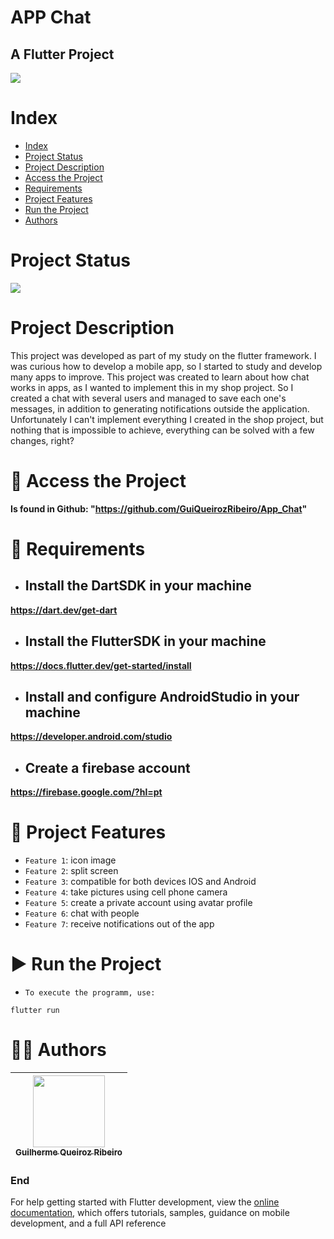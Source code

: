 APP Chat
==========
## A Flutter Project

![](https://cdn1.iconfinder.com/data/icons/material-apps/512/icon-whatsapp-material-design-512.png)

# Index

* [Index](#index)
* [Project Status](#project-status)
* [Project Description](#project-description)
* [Access the Project](#-access-the-project)
* [Requirements](#-requirements)
* [Project Features](#-project-features)
* [Run the Project](#-run-the-project)
* [Authors](#-authors)

# Project Status

![](https://img.shields.io/badge/state-success-brightgreen/github/deployments/:user/:repo/:environment)

# Project Description

This project was developed as part of my study on the flutter framework. I was curious how to develop a mobile app, so I started to study and develop many apps to improve. This project was created to learn about how chat works in apps, as I wanted to implement this in my shop project. So I created a chat with several users and managed to save each one's messages, in addition to generating notifications outside the application. Unfortunately I can't implement everything I created in the shop project, but nothing that is impossible to achieve, everything can be solved with a few changes, right?

# 📁 Access the Project

**Is found in Github: "https://github.com/GuiQueirozRibeiro/App_Chat"**

# 📝 Requirements

- ## Install the DartSDK in your machine

**https://dart.dev/get-dart**

- ## Install the FlutterSDK in your machine

**https://docs.flutter.dev/get-started/install**
 
- ## Install and configure AndroidStudio in your machine

**https://developer.android.com/studio**

- ## Create a firebase account

**https://firebase.google.com/?hl=pt**

# 🔨 Project Features

- `Feature 1`: icon image
- `Feature 2`: split screen
- `Feature 3`: compatible for both devices IOS and Android
- `Feature 4`: take pictures using cell phone camera
- `Feature 5`: create a private account using avatar profile
- `Feature 6`: chat with people
- `Feature 7`: receive notifications out of the app

# ▶ Run the Project

- `To execute the programm, use:`

```console
flutter run
```

# 👨‍💻 Authors

| [<img src="https://avatars.githubusercontent.com/u/70274921?s=400&u=c1688d6fcd13223bfe1093c6d16b3b6b646545fe&v=4" width=115><br><sub>Guilherme Queiroz Ribeiro</sub>](https://github.com/GuiQueirozRibeiro)
| :---: |

### End

For help getting started with Flutter development, view the
[online documentation](https://docs.flutter.dev/), which offers tutorials,
samples, guidance on mobile development, and a full API reference
